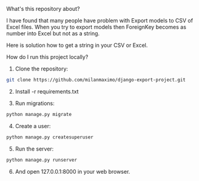 
What's this repository about?

I have found that many people have problem with Export models to CSV of Excel files.
When you try to export models then ForeignKey becomes as number into Excel but
not as a string.

Here is solution how to get a string in your CSV or Excel.

How do I run this project locally?

1. Clone the repository:

```bash
git clone https://github.com/milanmaximo/django-export-project.git
```
2. Install -r requirements.txt 

3. Run migrations:

```bash
python manage.py migrate
```
4. Create a user:

```bash
python manage.py createsuperuser
```

5. Run the server:

```bash
python manage.py runserver
```
6. And open 127.0.0.1:8000 in your web browser.


